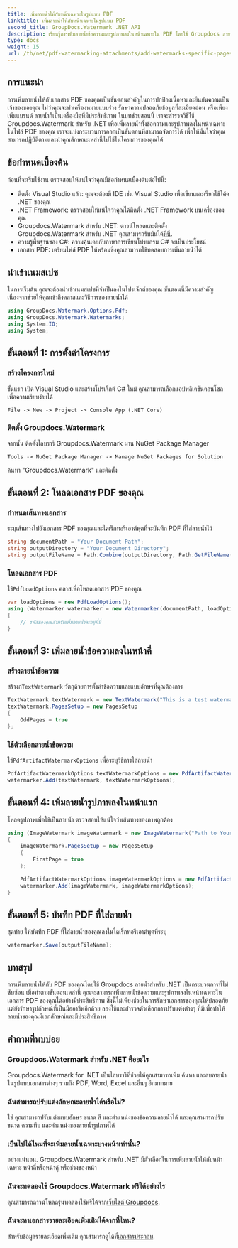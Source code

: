 ```yaml
---
title: เพิ่มลายน้ำให้กับหน้าเฉพาะในรูปแบบ PDF
linktitle: เพิ่มลายน้ำให้กับหน้าเฉพาะในรูปแบบ PDF
second_title: GroupDocs.Watermark .NET API
description: เรียนรู้การเพิ่มลายน้ำข้อความและรูปภาพลงในหน้าเฉพาะใน PDF โดยใช้ Groupdocs ลายน้ำสำหรับ .NET ปฏิบัติตามคำแนะนำโดยละเอียดของเราเพื่อรักษาความปลอดภัยให้กับเอกสารของคุณ
type: docs
weight: 15
url: /th/net/pdf-watermarking-attachments/add-watermarks-specific-pages-pdf/
---
```

## การแนะนำ
การเพิ่มลายน้ำให้กับเอกสาร PDF ของคุณเป็นขั้นตอนสำคัญในการปกป้องเนื้อหาและยืนยันความเป็นเจ้าของของคุณ ไม่ว่าคุณจะทำเครื่องหมายแบบร่าง รักษาความปลอดภัยข้อมูลที่ละเอียดอ่อน หรือเพียงเพิ่มแบรนด์ ลายน้ำก็เป็นเครื่องมือที่มีประสิทธิภาพ ในบทช่วยสอนนี้ เราจะสำรวจวิธีใช้ Groupdocs.Watermark สำหรับ .NET เพื่อเพิ่มลายน้ำทั้งข้อความและรูปภาพลงในหน้าเฉพาะในไฟล์ PDF ของคุณ เราจะแบ่งกระบวนการออกเป็นขั้นตอนที่สามารถจัดการได้ เพื่อให้มั่นใจว่าคุณสามารถปฏิบัติตามและนำคุณลักษณะเหล่านี้ไปใช้ในโครงการของคุณได้
## ข้อกำหนดเบื้องต้น
ก่อนที่จะเริ่มใช้งาน ตรวจสอบให้แน่ใจว่าคุณมีข้อกำหนดเบื้องต้นต่อไปนี้:
- ติดตั้ง Visual Studio แล้ว: คุณจะต้องมี IDE เช่น Visual Studio เพื่อเขียนและเรียกใช้โค้ด .NET ของคุณ
- .NET Framework: ตรวจสอบให้แน่ใจว่าคุณได้ติดตั้ง .NET Framework บนเครื่องของคุณ
-  Groupdocs.Watermark สำหรับ .NET: ดาวน์โหลดและติดตั้ง Groupdocs.Watermark สำหรับ .NET คุณสามารถรับมันได้[ที่นี่](https://releases.groupdocs.com/Watermark/net/).
- ความรู้พื้นฐานของ C#: ความคุ้นเคยกับภาษาการเขียนโปรแกรม C# จะเป็นประโยชน์
- เอกสาร PDF: เตรียมไฟล์ PDF ให้พร้อมซึ่งคุณสามารถใช้ทดสอบการเพิ่มลายน้ำได้
## นำเข้าเนมสเปซ
ในการเริ่มต้น คุณจะต้องนำเข้าเนมสเปซที่จำเป็นลงในโปรเจ็กต์ของคุณ ขั้นตอนนี้มีความสำคัญเนื่องจากช่วยให้คุณเข้าถึงคลาสและวิธีการของลายน้ำได้
```csharp
using GroupDocs.Watermark.Options.Pdf;
using GroupDocs.Watermark.Watermarks;
using System.IO;
using System;
```
## ขั้นตอนที่ 1: การตั้งค่าโครงการ
### สร้างโครงการใหม่
ขั้นแรก เปิด Visual Studio และสร้างโปรเจ็กต์ C# ใหม่ คุณสามารถเลือกแอปพลิเคชันคอนโซลเพื่อความเรียบง่ายได้
```plaintext
File -> New -> Project -> Console App (.NET Core)
```
### ติดตั้ง Groupdocs.Watermark
จากนั้น ติดตั้งไลบรารี Groupdocs.Watermark ผ่าน NuGet Package Manager
```plaintext
Tools -> NuGet Package Manager -> Manage NuGet Packages for Solution
```
ค้นหา "Groupdocs.Watermark" และติดตั้ง
## ขั้นตอนที่ 2: โหลดเอกสาร PDF ของคุณ
### กำหนดเส้นทางเอกสาร
ระบุเส้นทางไปยังเอกสาร PDF ของคุณและไดเร็กทอรีเอาต์พุตที่จะบันทึก PDF ที่ใส่ลายน้ำไว้
```csharp
string documentPath = "Your Document Path";
string outputDirectory = "Your Document Directory";
string outputFileName = Path.Combine(outputDirectory, Path.GetFileName(documentPath));
```
### โหลดเอกสาร PDF
 ใช้`PdfLoadOptions` คลาสเพื่อโหลดเอกสาร PDF ของคุณ
```csharp
var loadOptions = new PdfLoadOptions();
using (Watermarker watermarker = new Watermarker(documentPath, loadOptions))
{
    // รหัสของคุณสำหรับเพิ่มลายน้ำจะอยู่ที่นี่
}
```
## ขั้นตอนที่ 3: เพิ่มลายน้ำข้อความลงในหน้าคี่
### สร้างลายน้ำข้อความ
 สร้างก`TextWatermark` วัตถุด้วยการตั้งค่าข้อความและแบบอักษรที่คุณต้องการ
```csharp
TextWatermark textWatermark = new TextWatermark("This is a test watermark", new Font("Arial", 8));
textWatermark.PagesSetup = new PagesSetup
{
    OddPages = true
};
```
### ใช้ตัวเลือกลายน้ำข้อความ
 ใช้`PdfArtifactWatermarkOptions` เพื่อระบุวิธีการใส่ลายน้ำ
```csharp
PdfArtifactWatermarkOptions textWatermarkOptions = new PdfArtifactWatermarkOptions();
watermarker.Add(textWatermark, textWatermarkOptions);
```
## ขั้นตอนที่ 4: เพิ่มลายน้ำรูปภาพลงในหน้าแรก
โหลดรูปภาพเพื่อใช้เป็นลายน้ำ ตรวจสอบให้แน่ใจว่าเส้นทางของภาพถูกต้อง
```csharp
using (ImageWatermark imageWatermark = new ImageWatermark("Path to Your Image"))
{
    imageWatermark.PagesSetup = new PagesSetup
    {
        FirstPage = true
    };
    
    PdfArtifactWatermarkOptions imageWatermarkOptions = new PdfArtifactWatermarkOptions();
    watermarker.Add(imageWatermark, imageWatermarkOptions);
}
```
## ขั้นตอนที่ 5: บันทึก PDF ที่ใส่ลายน้ำ
สุดท้าย ให้บันทึก PDF ที่ใส่ลายน้ำของคุณลงในไดเร็กทอรีเอาต์พุตที่ระบุ
```csharp
watermarker.Save(outputFileName);
```
## บทสรุป
การเพิ่มลายน้ำให้กับ PDF ของคุณโดยใช้ Groupdocs ลายน้ำสำหรับ .NET เป็นกระบวนการที่ไม่ซับซ้อน เมื่อทำตามขั้นตอนเหล่านี้ คุณจะสามารถเพิ่มลายน้ำข้อความและรูปภาพลงในหน้าเฉพาะในเอกสาร PDF ของคุณได้อย่างมีประสิทธิภาพ สิ่งนี้ไม่เพียงช่วยในการรักษาเอกสารของคุณให้ปลอดภัย แต่ยังรักษารูปลักษณ์ที่เป็นมืออาชีพอีกด้วย ลองใช้และสำรวจตัวเลือกการปรับแต่งต่างๆ ที่มีเพื่อทำให้ลายน้ำของคุณมีเอกลักษณ์และมีประสิทธิภาพ
## คำถามที่พบบ่อย
### Groupdocs.Watermark สำหรับ .NET คืออะไร
Groupdocs.Watermark for .NET เป็นไลบรารีที่ช่วยให้คุณสามารถเพิ่ม ค้นหา และลบลายน้ำในรูปแบบเอกสารต่างๆ รวมถึง PDF, Word, Excel และอื่นๆ อีกมากมาย
### ฉันสามารถปรับแต่งลักษณะลายน้ำได้หรือไม่?
ใช่ คุณสามารถปรับแต่งแบบอักษร ขนาด สี และตำแหน่งของข้อความลายน้ำได้ และคุณสามารถปรับขนาด ความทึบ และตำแหน่งของลายน้ำรูปภาพได้
### เป็นไปได้ไหมที่จะเพิ่มลายน้ำเฉพาะบางหน้าเท่านั้น?
อย่างแน่นอน. Groupdocs.Watermark สำหรับ .NET มีตัวเลือกในการเพิ่มลายน้ำให้กับหน้าเฉพาะ หน้าคี่หรือหน้าคู่ หรือช่วงของหน้า
### ฉันจะทดลองใช้ Groupdocs.Watermark ฟรีได้อย่างไร
 คุณสามารถดาวน์โหลดรุ่นทดลองใช้ฟรีได้จาก[เว็บไซต์ Groupdocs](https://releases.groupdocs.com/).
### ฉันจะหาเอกสารรายละเอียดเพิ่มเติมได้จากที่ไหน?
 สำหรับข้อมูลรายละเอียดเพิ่มเติม คุณสามารถดูได้ที่[เอกสารประกอบ](https://reference.groupdocs.com/Watermark/net/).